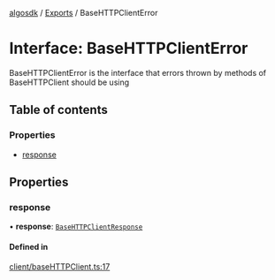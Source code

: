 [algosdk](../README.md) / [Exports](../modules.md) / BaseHTTPClientError

# Interface: BaseHTTPClientError

BaseHTTPClientError is the interface that errors thrown
by methods of BaseHTTPClient should be using

## Table of contents

### Properties

- [response](BaseHTTPClientError.md#response)

## Properties

### response

• **response**: [`BaseHTTPClientResponse`](BaseHTTPClientResponse.md)

#### Defined in

[client/baseHTTPClient.ts:17](https://github.com/algorand/js-algorand-sdk/blob/13a5d73/src/client/baseHTTPClient.ts#L17)
